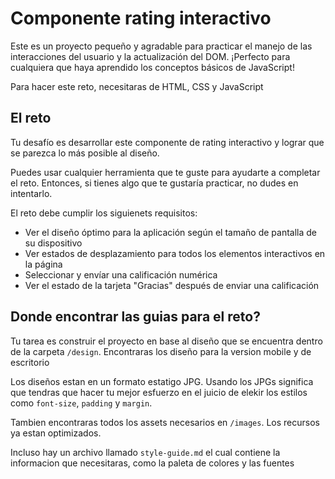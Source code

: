 # Componente rating interactivo 

Este es un proyecto pequeño y agradable para practicar el manejo de las interacciones del usuario y la actualización del DOM. 
¡Perfecto para cualquiera que haya aprendido los conceptos básicos de JavaScript!

Para hacer este reto, necesitaras de HTML, CSS y JavaScript

## El reto

Tu desafío es desarrollar este componente de rating interactivo y lograr que se parezca lo más posible al diseño.

Puedes usar cualquier herramienta que te guste para ayudarte a completar el reto. 
Entonces, si tienes algo que te gustaría practicar, no dudes en intentarlo.

El reto debe cumplir los siguienets requisitos:

- Ver el diseño óptimo para la aplicación según el tamaño de pantalla de su dispositivo
- Ver estados de desplazamiento para todos los elementos interactivos en la página
- Seleccionar y envíar una calificación numérica
- Ver el estado de la tarjeta "Gracias" después de enviar una calificación

## Donde encontrar las guias para el reto?

Tu tarea es construir el proyecto en base al diseño que se encuentra dentro de la carpeta `/design`. Encontraras los diseño para la version mobile y de escritorio

Los diseños estan en un formato estatigo JPG. Usando los JPGs significa que tendras que hacer tu mejor esfuerzo en el juicio de elekir los estilos como `font-size`, `padding` y `margin`. 


Tambien encontraras todos los assets necesarios en `/images`. Los recursos ya estan optimizados.

Incluso hay un archivo llamado `style-guide.md` el cual contiene la informacion que necesitaras, como la paleta de colores y las fuentes 


